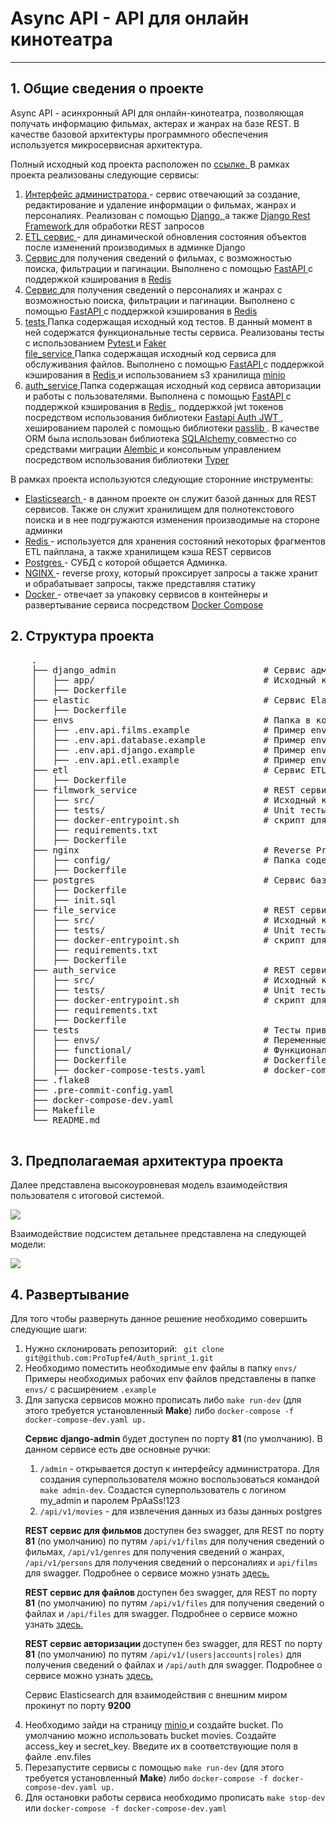 <h1> Async API - API для онлайн кинотеатра</h1>
<hr />
<h2> 1. Общие сведения о проекте  </h2>
<p> Async API - асинхронный API для онлайн-кинотеатра, позволяющая получать информацию фильмах, актерах и жанрах на базе REST. 
    В качестве базовой архитектуры программного обеспечения используется микросервисная архитектура. 
</p>
<p> 
    Полный исходный код проекта расположен по <a href="https://github.com/ProTupfe4/Auth_sprint_2"> ссылке. </a>
    В рамках проекта реализованы следующие сервисы:
    <ol>
        <li> 
            <a href="./django_admin">Интерфейс администратора </a> - сервис отвечающий за создание, редактирование и 
            удаление информации о фильмах, жанрах и персоналиях. Реализован с помощью 
            <a href="https://www.djangoproject.com"> Django, </a> 
            а также <a href="https://www.django-rest-framework.org"> Django Rest Framework </a> 
            для обработки REST запросов 
        </li>
        <li> 
            <a href="./etl"> ETL сервис </a> - для динамической обновления состояния объектов после изменений производимых
            в админке Django
        </li>
        <li> 
            <a href="./filmwork_service"> Сервис </a> для получения сведений о фильмах, с возможностью поиска, фильтрации
            и пагинации. Выполнено с помощью <a href="https://fastapi.tiangolo.com"> FastAPI </a> c поддержкой кэширования в 
            <a href="https://redis.io"> Redis </a> 
        </li>
        <li> 
            <a href="./person_genre_service"> Сервис </a> для получения сведений о персоналиях и жанрах с возможностью
            поиска, фильтрации и пагинации. Выполнено с помощью <a href="https://fastapi.tiangolo.com"> FastAPI </a> c поддержкой кэширования в 
            <a href="https://redis.io"> Redis </a> 
        </li>
        <li> 
            <a href="./tests"> tests </a> Папка содержащая исходный код тестов. В данный момент в ней содержатся функциональные тесты сервиса.
             Реализованы тесты с использованием <a href="https://docs.pytest.org/en/7.4.x/"> Pytest </a> и <a href="https://faker.readthedocs.io"> Faker </a>
        </li>
        <a> 
            <a href="./file_service"> file_service </a> Папка содержащая исходный код сервиса для обслуживания файлов. Выполнено с помощью <a href="https://fastapi.tiangolo.com"> FastAPI </a> c поддержкой кэширования в 
            <a href="https://redis.io"> Redis </a> и использованием s3  хранилища <a href="https://min.io"> minio </a>
        </li>
        <li>
            <a href="/auth_service"> auth_service </a> Папка содержащая исходный код сервиса авторизации и работы с пользователями.
            Выполнена с помощью <a href="https://fastapi.tiangolo.com"> FastAPI </a> c поддержкой кэширования в 
            <a href="https://redis.io"> Redis </a>, поддержкой jwt токенов посредством использования библиотеки <a href="https://indominusbyte.github.io/fastapi-jwt-auth/"> Fastapi Auth JWT </a>, 
            хешированием паролей с помощью библиотеки <a href="https://passlib.readthedocs.io/en/stable/"> passlib </a>. В качестве ORM была использован библиотека <a href="https://docs.sqlalchemy.org/en/20/index.html"> SQLAlchemy </a> 
            совместно со средствами миграции <a href="https://alembic.sqlalchemy.org/en/latest/"> Alembic </a> и консольным управлением посредством использования библиотеки <a href="https://typer.tiangolo.com"> Typer </a>
        </li>
    </ol>
</p>
<p>
    В рамках проекта используются следующие сторонние инструменты:
    <ul>
        <li>
            <a href="https://www.elastic.co"> Elasticsearch </a> - в данном проекте он служит базой данных для REST сервисов. Также он служит
            хранилищем для полнотекстового поиска и в нее подгружаются изменения производимые на стороне админки
        </li>
        <li> 
            <a href="https://redis.io"> Redis </a> - используется для хранения состояний некоторых фрагментов ETL пайплана, а также хранилищем 
            кэша REST сервисов
        </li>
        <li> 
            <a href="https://www.postgresql.org"> Postgres </a> - СУБД с которой общается Админка.
        </li>
        <li> 
            <a href="https://docs.nginx.com"> NGINX </a> - reverse proxy, который проксирует запросы а также хранит и обрабатывает
            запросы, также представляя статику
        </li>
        <li>
            <a href="https://www.docker.com"> Docker </a> - отвечает за упаковку сервисов в контейнеры и развертывание 
            сервиса посредством <a href="https://docs.docker.com/compose/"> Docker Compose </a>
        </li>
    </ul>
</p>
<h2> 2. Структура проекта </h2>
<p>
    <pre>
    .
    ├── django_admin                            # Сервис администрирования
    │   ├── app/                                # Исходный код сервиса администрирования на Django и Django REST Framework
    │   ├── Dockerfile            
    ├── elastic                                 # Сервис Elasticsearch. Мы собираем свой образ на базе образа elasticsearch:8.6.2
    │   ├── Dockerfile  
    ├── envs                                    # Папка в которой хранятся примеры env файлов, необходимых для развертывания приложения
    │   ├── .env.api.films.example              # Пример env файла для сервиса фильмов.
    │   ├── .env.api.database.example           # Пример env файла для сервиса баз данных  postgres.
    │   ├── .env.api.django.example             # Пример env файла для сервиса администрирования.
    │   ├── .env.api.etl.example                # Пример env файла для сервиса ETL.
    ├── etl                                     # Сервис ETL. 
    │   ├── Dockerfile  
    ├── filmwork_service                        # REST сервис для получения сведений о фильмах, с возможностью поиска, фильтрации и пагинации.
    │   ├── src/                                # Исходный код сервиса
    │   ├── tests/                              # Unit тесты
    │   ├── docker-entrypoint.sh                # скрипт для запуска контейнера
    │   ├── requirements.txt
    │   ├── Dockerfile
    ├── nginx                                   # Reverse Proxy nginx. Мы собираем свой образ на базе nginx:latest docker образа
    │   ├── config/                             # Папка содержащая конфигурационные файлы cервисов nginx  
    │   ├── Dockerfile
    ├── postgres                                # Сервис базы данных Postgres. Мы собираем свой образ на базе postgres:latest докер образа
    │   ├── Dockerfile 
    │   ├── init.sql  
    ├── file_service                            # REST сервис для получения сведений о файлах, с возможностью поиска и пагинации.
    │   ├── src/                                # Исходный код сервиса
    │   ├── tests/                              # Unit тесты
    │   ├── docker-entrypoint.sh                # скрипт для запуска контейнера
    │   ├── requirements.txt
    │   ├── Dockerfile
    ├── auth_service                            # REST сервис авторизации.
    │   ├── src/                                # Исходный код сервиса
    │   ├── tests/                              # Unit тесты
    │   ├── docker-entrypoint.sh                # скрипт для запуска контейнера
    │   ├── requirements.txt
    │   ├── Dockerfile
    ├── tests                                   # Тесты привязанные к проекту
    │   ├── envs/                               # Переменные окружения необходимые для работы тестов
    │   ├── functional/                         # Функциональные тесты
    │   ├── Dockerfile                          # Dockerfile
    │   ├── docker-compose-tests.yaml           # docker-compose файл  
    ├── .flake8
    ├── .pre-commit-config.yaml
    ├── docker-compose-dev.yaml
    ├── Makefile
    └── README.md
    </pre>
</p>

<h2> 3. Предполагаемая архитектура проекта </h2>

Далее представлена высокоуровневая модель взаимодействия пользователя с итоговой системой.

<img src="./Film Application/src/1 Film Service/system.png"/>

Взаимодействие подсистем детальнее представлена на следующей модели:

<img src="./Film Application/src/1 Film Service/API Application/final_diagram.png"/></img>

<h2> 4. Развертывание </h2>
<p> 
    Для того чтобы развернуть данное решение необходимо совершить следующие шаги:
<ol>
    <li>
        Нужно склонировать репозиторий:
        <code> git clone git@github.com:ProTupfe4/Auth_sprint_1.git </code>
    </li>
    <li>
        Необходимо поместить необходимые env файлы в папку <code>envs/</code> Примеры необходимых рабочих env файлов представлены
        в папке <code>envs/</code> c расширением <code>.example</code>
    </li>
<li>
        Для запуска сервисов можно прописать либо <code>make run-dev</code> (для этого требуется установленный <b>Make</b>) либо 
        <code>docker-compose -f docker-compose-dev.yaml up. </code>
        <p>
            <b>Сервис django-admin</b> будет доступен по порту <b> 81 </b> (по умолчанию). В данном сервисе есть две основные ручки:
            <ol>
                <li> 
                    <code>/admin</code> - открывается доступ к интерфейсу администратора. Для создания суперпользователя
                    можно воспользоваться командой <code>make admin-dev</code>. Создастся суперпользователь с логином my_admin и паролем PpAaSs!123
                </li>
                <li>
                    <code>/api/v1/movies</code> - для извлечения данных из базы данных postgres
                </li>
            </ol>
        </p>
        <p>
            <b>REST сервис для фильмов </b> доступен без swagger, для REST по порту <b>81</b> (по умолчанию) по путям <code>/api/v1/films</code> для получения сведений о фильмах, <code>/api/v1/genres</code> для получения сведений о жанрах, <code>/api/v1/persons</code> для получения сведений о персоналиях и <code>api/films</code> для swagger.
            Подробнее о сервисе можно узнать <a href="./filmwork_service"> здесь. </a>
        </p>
        <p>
            <b>REST сервис для файлов </b> доступен без swagger, для REST по порту <b>81</b> (по умолчанию) по путям <code>/api/v1/files</code> для получения сведений о файлах и <code>/api/files</code> для swagger.
            Подробнее о сервисе можно узнать <a href="./file_service"> здесь. </a>
        </p>
         <p>
            <b>REST сервис авторизации </b> доступен без swagger, для REST по порту <b>81</b> (по умолчанию) по путям <code>/api/v1/(users|accounts|roles)</code> для получения сведений о файлах и <code>/api/auth</code> для swagger.
            Подробнее о сервисе можно узнать <a href="./auth_service"> здесь. </a>
        </p>
        <p>
            Сервис Elasticsearch для взаимодействия с внешним миром прокинут по порту <b>9200</b>
        </p>
    </li>
    <li>
        Необходимо зайди на страницу <a href="https//localhost:9001">minio </a> и создайте bucket. 
        По умолчанию можно использовать bucket movies. Создайте access_key и secret_key. Введите их в соответствующие поля
        в файле .env.files
    </li>
    <li>
        Перезапустите сервисы с помощью <code>make run-dev</code> (для этого требуется установленный <b>Make</b>) либо 
        <code>docker-compose -f docker-compose-dev.yaml up. </code>
    </li>
    <li>
        Для остановки работы сервиса необходимо прописать <code>make stop-dev</code> или 
        <code>docker-compose -f docker-compose-dev.yaml</code>
    </li>  
</ol>
</p>
